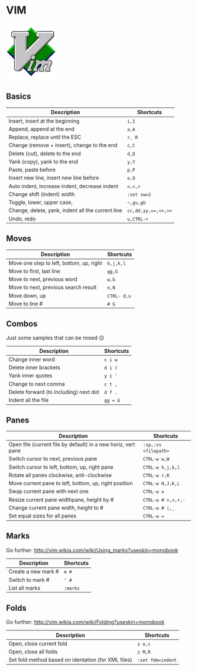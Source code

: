 VIM
===
![VIM](https://raw.githubusercontent.com/SergeBouchut/memo/master/vim.png)

Basics
------

Description | Shortcuts
----------- | ---------
Insert, insert at the beginning | `i,I`
Append, append at the end | `a,A`
Replace, replace until the ESC | `r, R`
Change (remove + insert), change to the end | `c,C`
Delete (cut), delete to the end | `d,D`
Yank (copy), yank to the end | `y,Y`
Paste, paste before | `p,P`
Insert new line, insert new line before | `o,O`
Auto indent, increase indent, decrease indent | `=,<,>`
Change shift (indent) width | `:set sw=2`
Toggle, lower, upper case,  | `~,gu,gU`
Change, delete, yank, indent all the current line | `cc,dd,yy,==,<<,>>`
Undo, redo | `u,CTRL-r`


Moves
-----

Description | Shortcuts
----------- | ---------
Move one step to left, bottom, up, right | `h,j,k,l`
Move to first, last line | `gg,G`
Move to next, previous word | `w,b`
Move to next, previous search result | `n,N`
Move down, up | `CTRL- d,u`
Move to line # | `# G`


Combos
------
Just some samples that can be mixed :wink:

Description | Shortcuts
----------- | ---------
Change inner word | `c i w`
Delete inner brackets | `d i (`
Yank inner quotes | `y i '`
Change to next comma | `c t ,`
Delete forward (to including) next dot | `d f .`
Indent all the file | `gg = G`


Panes
-----

Description | Shortcuts
----------- | ---------
Open file (current file by default) in a new horiz, vert pane | `:sp,:vs <filepath>`
Switch cursor to next, previous pane | `CTRL-w w,W`
Switch cursor to left, bottom, up, right pane | `CTRL-w h,j,k,l`     
Rotate all panes clockwise, anti-clockwise | `CTRL-w r,R`
Move current pane to left, bottom, up, right position | `CTRL-w H,J,K,L`
Swap current pane with next one | `CTRL-w x`
Resize current pane widthpane, height by # | `CTRL-w # >,<,+,-`
Change current pane width, height to # | `CTRL-w # \|,_`
Set equal sizes for all panes | `CTRL-w =`


Marks
-----
Go further: http://vim.wikia.com/wiki/Using_marks?useskin=monobook

Description | Shortcuts
----------- | ---------
Create a new mark # | `m #`
Switch to mark # | `' #`
List all marks | `:marks`


Folds
-----
Go further: http://vim.wikia.com/wiki/Folding?useskin=monobook

Description | Shortcuts
----------- | ---------
Open, close current fold | `z o,c`
Open, close all folds | `z M,R`
Set fold method based on identation (for XML files) | `:set fdm=indent`
